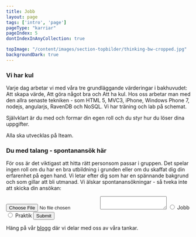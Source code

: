 ```yaml
---
title: Jobb
layout: page
tags: ['intro', 'page']
pageType: "karriar"
pageIndex: 5
dontIndexInAnyCollection: true

topImage: "/content/images/section-topbilder/thinking-bw-cropped.jpg"
backgroundDark: true
---
```


### Vi har kul
Varje dag arbetar vi med våra tre grundläggande värderingar i bakhuvudet: Att skapa värde, Att göra något bra och Att ha kul.
Hos oss arbetar man med den allra senaste tekniken - som HTML 5, MVC3, iPhone, Windows Phone 7, nodejs, angularjs, RavenDB och NoSQL.
Vi har träning och lab på schemat.

Självklart är du med och formar din egen roll och du styr hur du löser dina uppgifter.

Alla ska utvecklas på Iteam.

### Du med talang - spontanansök här
För oss är det viktigast att hitta rätt personsom passar i gruppen. Det spelar ingen roll om du har en bra utbildning i grunden eller om du skaffat dig din erfarenhet på egen hand. Vi letar efter dig som har en spännande bakgrund och som gillar att bli utmanad.
Vi älskar spontanansökningar - så tveka inte att skicka din ansökan:

<form action="">
  <input type="file">
  <textarea name="" id=""></textarea>
  <input type="radio" name="application" id="app-job">
  <label for="app-job">Jobb</label>
  <input type="radio" name="application" id="app-intern">
  <label for="app-intern">Praktik</label>
  <input type="submit">
</form>

Häng på vår [blogg](/blogg) där vi delar med oss av våra tankar.
